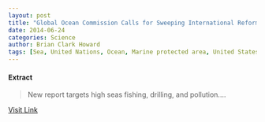 ```yaml
---
layout: post
title: "Global Ocean Commission Calls for Sweeping International Reforms"
date: 2014-06-24
categories: Science
author: Brian Clark Howard
tags: [Sea, United Nations, Ocean, Marine protected area, United States, Pollution, Fishing, Water, Sustainable Development Goals, Piracy, Politics, Natural environment]
---
```





#### Extract
>New report targets high seas fishing, drilling, and pollution....



[Visit Link](http://feeds.nationalgeographic.com/~r/ng/News/News_Main/~3/1gDQj7ONj0k/)


